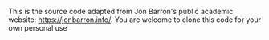 This is the source code adapted from Jon Barron's public academic website: https://jonbarron.info/. You are welcome to clone this code for your own personal use
